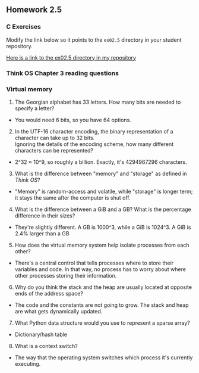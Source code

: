 ## Homework 2.5

### C Exercises

Modify the link below so it points to the `ex02.5` directory in your
student repository.

[Here is a link to the ex02.5 directory in my repository](https://github.com/SeanFoley123/ExercisesInC/tree/master/exercises/ex02.5)

### Think OS Chapter 3 reading questions

### Virtual memory

1) The Georgian alphabet has 33 letters.  How many bits are needed to specify a letter?

- You would need 6 bits, so you have 64 options.

2) In the UTF-16 character encoding, the binary representation of a character can take up to 32 bits.  
Ignoring the details of the encoding scheme, how many different characters can be represented?

- 2^32 ≈ 10^9, so roughly a billion. Exactly, it's 4294967296 characters.

3) What is the difference between "memory" and "storage" as defined in *Think OS*?

- "Memory" is random-access and volatile, while "storage" is longer term; it stays the same after the computer is shut off.

4) What is the difference between a GiB and a GB?  What is the percentage difference in their sizes?

- They're slightly different. A GB is 1000^3, while a GiB is 1024^3. A GiB is 2.4% larger than a GB

5) How does the virtual memory system help isolate processes from each other?

- There's a central control that tells processes where to store their variables and code. In that way, no process has to worry about where other processes storing their information.

6) Why do you think the stack and the heap are usually located at opposite ends of the address space?

- The code and the constants are not going to grow. The stack and heap are what gets dynamically updated.

7) What Python data structure would you use to represent a sparse array?

- Dictionary/hash table

8) What is a context switch?

- The way that the operating system switches which process it's currently executing.
